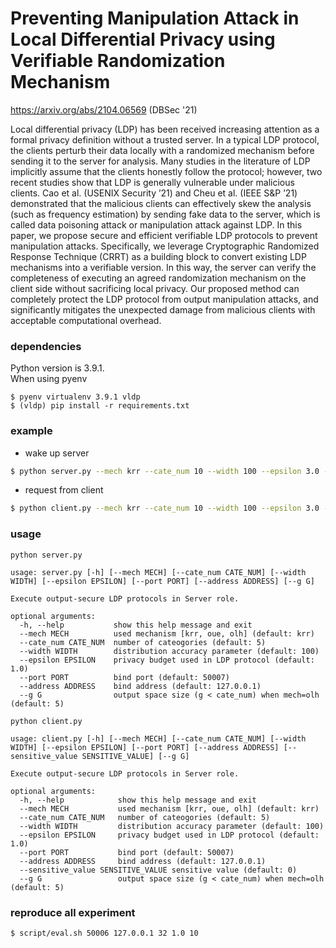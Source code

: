 # Preventing Manipulation Attack in Local Differential Privacy using Verifiable Randomization Mechanism

https://arxiv.org/abs/2104.06569
(DBSec '21)

Local differential privacy (LDP) has been received increasing attention as a formal privacy definition without a trusted server. In a typical LDP protocol, the clients perturb their data locally with a randomized mechanism before sending it to the server for analysis. Many studies in the literature of LDP implicitly assume that the clients honestly follow the protocol; however, two recent studies show that LDP is generally vulnerable under malicious clients. Cao et al. (USENIX Security ’21) and Cheu et al. (IEEE S&P ’21) demonstrated that the malicious clients can effectively skew the analysis (such as frequency estimation) by sending fake data to the server, which is called data poisoning attack or manipulation attack against LDP. In this paper, we propose secure and efficient verifiable LDP protocols to prevent manipulation attacks. Specifically, we leverage Cryptographic Randomized Response Technique (CRRT) as a building block to convert existing LDP mechanisms into a verifiable version. In this way, the server can verify the completeness of executing an agreed randomization mechanism on the client side without sacrificing local privacy. Our proposed method can completely protect the LDP protocol from output manipulation attacks, and significantly mitigates the unexpected damage from malicious clients with acceptable computational overhead.



### dependencies
Python version is 3.9.1.  
When using pyenv
```
$ pyenv virtualenv 3.9.1 vldp
$ (vldp) pip install -r requirements.txt
```

### example
- wake up server
```bash
$ python server.py --mech krr --cate_num 10 --width 100 --epsilon 3.0 --port 50006 --address 127.0.0.1 
```
- request from client
```bash
$ python client.py --mech krr --cate_num 10 --width 100 --epsilon 3.0 --port 50006 --address 127.0.0.1 --sensitive_value 2
```

### usage
`python server.py`
```
usage: server.py [-h] [--mech MECH] [--cate_num CATE_NUM] [--width WIDTH] [--epsilon EPSILON] [--port PORT] [--address ADDRESS] [--g G]

Execute output-secure LDP protocols in Server role.

optional arguments:
  -h, --help           show this help message and exit
  --mech MECH          used mechanism [krr, oue, olh] (default: krr)
  --cate_num CATE_NUM  number of cateogories (default: 5)
  --width WIDTH        distribution accuracy parameter (default: 100)
  --epsilon EPSILON    privacy budget used in LDP protocol (default: 1.0)
  --port PORT          bind port (default: 50007)
  --address ADDRESS    bind address (default: 127.0.0.1)
  --g G                output space size (g < cate_num) when mech=olh (default: 5)
  ```

`python client.py`
```
usage: client.py [-h] [--mech MECH] [--cate_num CATE_NUM] [--width WIDTH] [--epsilon EPSILON] [--port PORT] [--address ADDRESS] [--sensitive_value SENSITIVE_VALUE] [--g G]

Execute output-secure LDP protocols in Server role.

optional arguments:
  -h, --help            show this help message and exit
  --mech MECH           used mechanism [krr, oue, olh] (default: krr)
  --cate_num CATE_NUM   number of cateogories (default: 5)
  --width WIDTH         distribution accuracy parameter (default: 100)
  --epsilon EPSILON     privacy budget used in LDP protocol (default: 1.0)
  --port PORT           bind port (default: 50007)
  --address ADDRESS     bind address (default: 127.0.0.1)
  --sensitive_value SENSITIVE_VALUE sensitive value (default: 0)
  --g G                 output space size (g < cate_num) when mech=olh (default: 5)
  ```

### reproduce all experiment
```
$ script/eval.sh 50006 127.0.0.1 32 1.0 10
```

